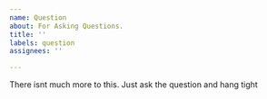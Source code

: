 ```yaml
---
name: Question
about: For Asking Questions.
title: ''
labels: question
assignees: ''

---
```


There isnt much more to this. Just ask the question and hang tight
